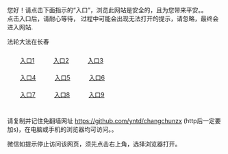 您好！请点击下面指示的“入口”，浏览此网站是安全的，且为您带来平安。。 <br/>
点击入口后，请耐心等待， 过程中可能会出现无法打开的提示，请忽略，最终会进入网站. </br>

法轮大法在长春<br/>
<div style="padding:10px"><a style="margin:20px" target="_blank" href="https://d234xnm1hj1g2e.cloudfront.net/2Qpsp?coqyxvk" id="ccLink1" rel="nofollow">入口1</a> <a target="_blank" style="margin:20px" href="https://d9mkxlhgwtpg6.cloudfront.net/2Qpsp?gzaty" id="ccLink2" rel="nofollow">入口2</a> <a style="margin:20px" target="_blank" href="https://d2ap8w0whhtp8l.cloudfront.net/2Qpsp?zwcewc" id="ccLink3" rel="nofollow">入口3</a></div>

<div style="padding:10px" ><a style="margin:20px" target="_blank" href="https://d234xnm1hj1g2e.cloudfront.net/2Qpsp?coqyxvk" id="ccLink4" rel="nofollow">入口4</a> <a style="margin:20px" href="https://d9mkxlhgwtpg6.cloudfront.net/2Qpsp?gzaty" target="_blank" id="ccLink5" rel="nofollow">入口5</a> <a style="margin:20px" href="https://d2ap8w0whhtp8l.cloudfront.net/2Qpsp?zwcewc" target="_blank" id="ccLink6" rel="nofollow">入口6</a></div>

<div style="padding:10px"><a style="margin:20px" target="_blank" href="https://d234xnm1hj1g2e.cloudfront.net/2Qpsp?coqyxvk" id="ccLink7" rel="nofollow">入口7</a> <a style="margin:20px" href="https://d9mkxlhgwtpg6.cloudfront.net/2Qpsp?gzaty" target="_blank" id="ccLink8" rel="nofollow">入口8</a> <a style="margin:20px" target="_blank" href="https://d2ap8w0whhtp8l.cloudfront.net/2Qpsp?zwcewc" id="ccLink9" rel="nofollow">入口9</a></div>

<br/>



请复制并记住免翻墙网址 https://github.com/yntd/changchunzx (http后一定要加s)，在电脑或手机的浏览器均可访问。。<br/>

微信如提示停止访问该网页，须先点击右上角，选择浏览器打开。
